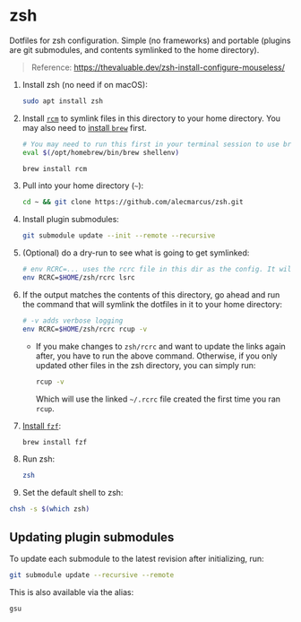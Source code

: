 # zsh

Dotfiles for zsh configuration. Simple (no frameworks) and portable (plugins are git submodules, and contents symlinked to the home directory).

> Reference: https://thevaluable.dev/zsh-install-configure-mouseless/

1. Install zsh (no need if on macOS):
   ```sh
   sudo apt install zsh
   ```
2. Install [`rcm`](https://github.com/thoughtbot/rcm) to symlink files in this directory to your home directory. You may also need to [install `brew`](https://brew.sh/) first.

   ```sh
   # You may need to run this first in your terminal session to use brew:
   eval $(/opt/homebrew/bin/brew shellenv)

   brew install rcm
   ```

3. Pull into your home directory (`~`):
   ```sh
   cd ~ && git clone https://github.com/alecmarcus/zsh.git
   ```
4. Install plugin submodules:
   ```sh
   git submodule update --init --remote --recursive
   ```
5. (Optional) do a dry-run to see what is going to get symlinked:
   ```sh
   # env RCRC=... uses the rcrc file in this dir as the config. It will later get symlinked to ~/.rcrc, which rcm looks for the file by default.
   env RCRC=$HOME/zsh/rcrc lsrc
   ```
6. If the output matches the contents of this directory, go ahead and run the command that will symlink the dotfiles in it to your home directory:
   ```sh
   # -v adds verbose logging
   env RCRC=$HOME/zsh/rcrc rcup -v
   ```
   - If you make changes to `zsh/rcrc` and want to update the links again after, you have to run the above command. Otherwise, if you only updated other files in the zsh directory, you can simply run:
     ```sh
     rcup -v
     ```
     Which will use the linked `~/.rcrc` file created the first time you ran `rcup`.
7. [Install `fzf`](https://github.com/junegunn/fzf#installation):
   ```sh
   brew install fzf
   ```
8. Run zsh:
   ```sh
   zsh
   ```
9. Set the default shell to zsh:

```sh
chsh -s $(which zsh)
```

## Updating plugin submodules

To update each submodule to the latest revision after initializing, run:

```sh
git submodule update --recursive --remote
```

This is also available via the alias:

```sh
gsu
```

